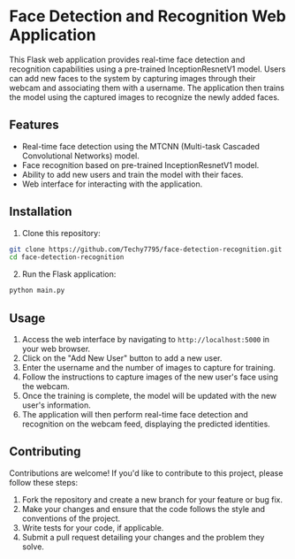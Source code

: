 # Face Detection and Recognition Web Application

This Flask web application provides real-time face detection and recognition capabilities using a pre-trained InceptionResnetV1 model. Users can add new faces to the system by capturing images through their webcam and associating them with a username. The application then trains the model using the captured images to recognize the newly added faces.

## Features

- Real-time face detection using the MTCNN (Multi-task Cascaded Convolutional Networks) model.
- Face recognition based on pre-trained InceptionResnetV1 model.
- Ability to add new users and train the model with their faces.
- Web interface for interacting with the application.

## Installation

1. Clone this repository:

```bash
git clone https://github.com/Techy7795/face-detection-recognition.git
cd face-detection-recognition
```

2. Run the Flask application:

```bash
python main.py
```

## Usage

1. Access the web interface by navigating to `http://localhost:5000` in your web browser.
2. Click on the "Add New User" button to add a new user.
3. Enter the username and the number of images to capture for training.
4. Follow the instructions to capture images of the new user's face using the webcam.
5. Once the training is complete, the model will be updated with the new user's information.
6. The application will then perform real-time face detection and recognition on the webcam feed, displaying the predicted identities.

## Contributing

Contributions are welcome! If you'd like to contribute to this project, please follow these steps:

1. Fork the repository and create a new branch for your feature or bug fix.
2. Make your changes and ensure that the code follows the style and conventions of the project.
3. Write tests for your code, if applicable.
4. Submit a pull request detailing your changes and the problem they solve.
